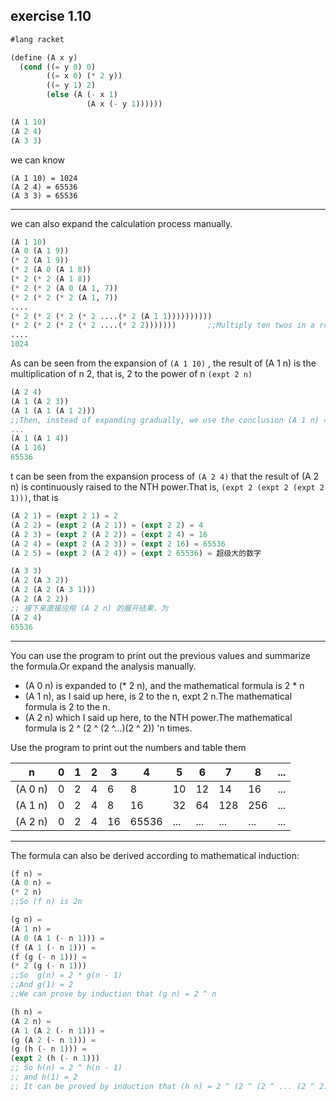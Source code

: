 ## exercise 1.10

``` Scheme
#lang racket

(define (A x y)
  (cond ((= y 0) 0)
        ((= x 0) (* 2 y))
        ((= y 1) 2)
        (else (A (- x 1)
                 (A x (- y 1))))))

(A 1 10)
(A 2 4)
(A 3 3)
```

we can know

```
(A 1 10) = 1024
(A 2 4) = 65536
(A 3 3) = 65536
```

---------

we can also expand the calculation process manually.

``` Scheme
(A 1 10)
(A 0 (A 1 9))
(* 2 (A 1 9))
(* 2 (A 0 (A 1 8))
(* 2 (* 2 (A 1 8))
(* 2 (* 2 (A 0 (A 1, 7))
(* 2 (* 2 (* 2 (A 1, 7))
....
(* 2 (* 2 (* 2 (* 2 ....(* 2 (A 1 1))))))))))
(* 2 (* 2 (* 2 (* 2 ....(* 2 2)))))))       ;;Multiply ten twos in a row
....
1024
```

As can be seen from the expansion of `(A 1 10)` , the result of (A 1 n) is the multiplication of n 2, that is, 2 to the power of n `(expt 2 n)`

``` Scheme
(A 2 4)
(A 1 (A 2 3))
(A 1 (A 1 (A 1 2)))
;;Then, instead of expanding gradually, we use the conclusion (A 1 n) = (expt 2 n).
...
(A 1 (A 1 4))
(A 1 16)
65536
```

t can be seen from the expansion process of `(A 2 4)` that the result of (A 2 n) is continuously raised to the NTH power.That is, `(expt 2 (expt 2 (expt 2 1)))`, that is

``` Scheme
(A 2 1) = (expt 2 1) = 2
(A 2 2) = (expt 2 (A 2 1)) = (expt 2 2) = 4
(A 2 3) = (expt 2 (A 2 2)) = (expt 2 4) = 16
(A 2 4) = (expt 2 (A 2 3)) = (expt 2 16) = 65536
(A 2 5) = (expt 2 (A 2 4)) = (expt 2 65536) = 超级大的数字
```

``` Scheme
(A 3 3)
(A 2 (A 3 2))
(A 2 (A 2 (A 3 1)))
(A 2 (A 2 2))
;; 接下来直接应用 (A 2 n) 的展开结果，为
(A 2 4)
65536
```

---------

You can use the program to print out the previous values and summarize the formula.Or expand the analysis manually.

* (A 0 n) is expanded to (* 2 n), and the mathematical formula is 2 * n
* (A 1 n), as I said up here, is 2 to the n, expt 2 n.The mathematical formula is 2 to the n.
* (A 2 n) which I said up here, to the NTH power.The mathematical formula is 2 ^ (2 ^ (2 ^...)(2 ^ 2)) 'n times.

Use the program to print out the numbers and table them

 n       | 0  | 1  | 2  | 3   | 4     | 5   | 6   | 7   | 8   | ... |
---------|----|----|----|-----|-------|-----|-----|-----|-----|-----|
 (A 0 n) | 0  | 2  | 4  | 6   | 8     | 10  | 12  | 14  | 16  | ... |
 (A 1 n) | 0  | 2  | 4  | 8   | 16    | 32  | 64  | 128 | 256 | ... |
 (A 2 n) | 0  | 2  | 4  | 16  | 65536 | ... | ... | ... | ... | ... |


---------

The formula can also be derived according to mathematical induction:

``` Scheme
(f n) =
(A 0 n) =
(* 2 n)
;;So (f n) is 2n
```

``` Scheme
(g n) =
(A 1 n) =
(A 0 (A 1 (- n 1))) =
(f (A 1 (- n 1))) =
(f (g (- n 1))) =
(* 2 (g (- n 1)))
;;So  g(n) = 2 * g(n - 1)
;;And g(1) = 2
;;We can prove by induction that (g n) = 2 ^ n
```

``` Scheme
(h n) =
(A 2 n) =
(A 1 (A 2 (- n 1))) =
(g (A 2 (- n 1))) =
(g (h (- n 1))) =
(expt 2 (h (- n 1)))
;; So h(n) = 2 ^ h(n - 1)
;; and h(1) = 2
;; It can be proved by induction that (h n) = 2 ^ (2 ^ (2 ^ ... (2 ^ 2)))
```
